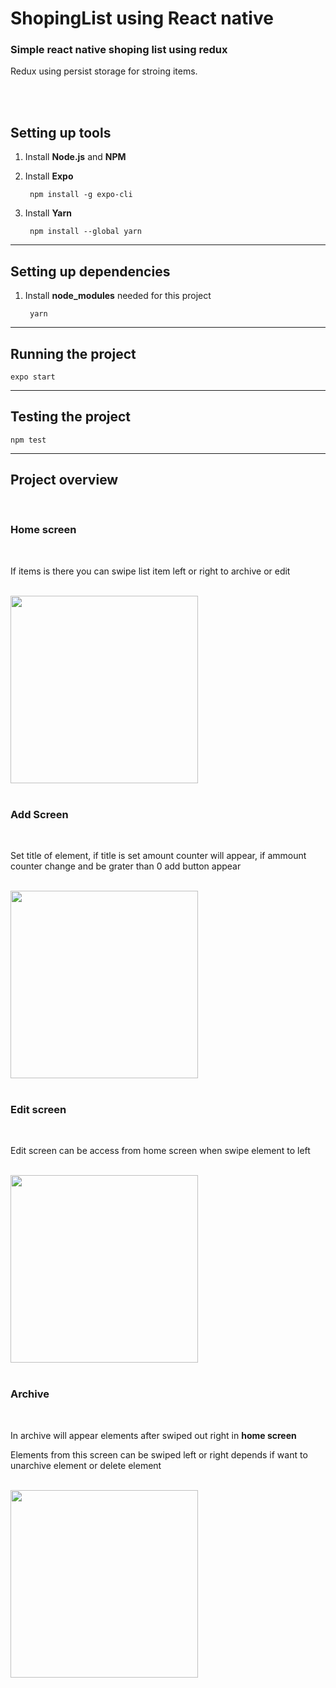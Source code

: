 # ShopingList using React native


### Simple **react native** shoping list using **redux** 
Redux using persist storage for stroing items. 


<br/>

<br/>

## Setting up tools

1. Install **Node.js** and **NPM** 
2. Install **Expo**
   
        npm install -g expo-cli
3. Install **Yarn**

        npm install --global yarn


---

## Setting up dependencies 
1. Install **node_modules** needed for this project 

        yarn


---

## Running the project
    expo start


---
## Testing the project

    npm test


--- 

## Project overview

<br/>


### **Home screen**
<br/>

If items is there you can swipe list item left or right to archive or edit

<br/>

<img src="./img/Home.png" width="300">


<br/>

<br/>

### **Add Screen**

<br/>

Set title of element, if title is set amount counter will appear, if ammount counter change and be grater than 0 add button appear

<br/>



<img src="./img/Add.png" width="300">


<br/>

<br/>

### **Edit screen** 

<br />

Edit screen can be access from home screen when swipe element to left 

<br/>

<img src="./img/Edit.png" width="300">


<br/>

<br/>

### **Archive**

<br/>


In archive will appear elements after swiped out right in **home screen**

Elements from this screen can be swiped left or right depends if want to unarchive element or delete element

<br/>

<img src="./img/Archive.png" width="300">

<br/>

<br/>

